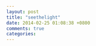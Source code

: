 ```yaml
---
layout: post
title: "seethelight"
date: 2014-02-25 01:08:38 +0800
comments: true
categories: 
---
```


